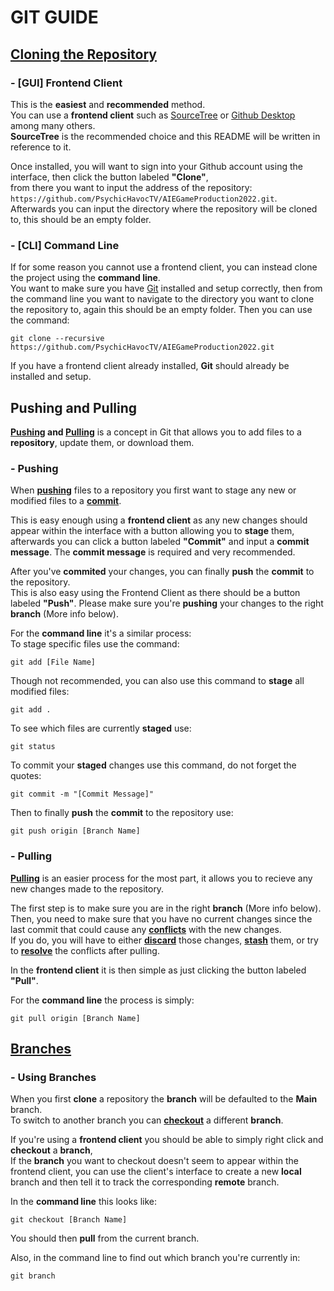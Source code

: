 # GIT GUIDE
## [Cloning the Repository](https://www.atlassian.com/git/tutorials/setting-up-a-repository/git-clone)
### - [GUI] Frontend Client
This is the **easiest** and **recommended** method.\
You can use a **frontend client** such as [SourceTree](https://www.sourcetreeapp.com/) or [Github Desktop](https://desktop.github.com/) among many others.\
**SourceTree** is the recommended choice and this README will be written in reference to it.

Once installed, you will want to sign into your Github account using the interface, then click the button labeled **"Clone"**,\
from there you want to input the address of the repository: `https://github.com/PsychicHavocTV/AIEGameProduction2022.git`.\
Afterwards you can input the directory where the repository will be cloned to, this should be an empty folder.

### - [CLI] Command Line
If for some reason you cannot use a frontend client, you can instead clone the project using the **command line**.\
You want to make sure you have [Git](https://git-scm.com/) installed and setup correctly, then from the command line you want to navigate to the directory you want to clone the repository to, again this should be an empty folder. Then you can use the command:
```
git clone --recursive https://github.com/PsychicHavocTV/AIEGameProduction2022.git
```
If you have a frontend client already installed, **Git** should already be installed and setup.

## Pushing and Pulling
**[Pushing](https://www.atlassian.com/git/tutorials/syncing/git-push) and [Pulling](https://www.atlassian.com/git/tutorials/syncing/git-pull)** is a concept in Git that allows you to add files to a **repository**, update them, or download them.

### - Pushing
When **[pushing](https://www.atlassian.com/git/tutorials/syncing/git-push)** files to a repository you first want to stage any new or modified files to a **[commit](https://www.atlassian.com/git/tutorials/saving-changes/git-commit)**.

This is easy enough using a **frontend client** as any new changes should appear within the interface with a button allowing you to **stage** them, afterwards you can click a button labeled **"Commit"** and input a **commit message**. The **commit message** is required and very recommended.

After you've **commited** your changes, you can finally **push** the **commit** to the repository.\
This is also easy using the Frontend Client as there should be a button labeled **"Push"**. Please make sure you're **pushing** your changes to the right **branch** (More info below).

For the **command line** it's a similar process:\
To stage specific files use the command:
```
git add [File Name]
```
Though not recommended, you can also use this command to **stage** all modified files:
```
git add .
```
To see which files are currently **staged** use:
```
git status
```
To commit your **staged** changes use this command, do not forget the quotes:
```
git commit -m "[Commit Message]"
```
Then to finally **push** the **commit** to the repository use:
```
git push origin [Branch Name]
```

### - Pulling
**[Pulling](https://www.atlassian.com/git/tutorials/syncing/git-pull)** is an easier process for the most part, it allows you to recieve any new changes made to the repository.

The first step is to make sure you are in the right **branch** (More info below).\
Then, you need to make sure that you have no current changes since the last commit that could cause any **[conflicts](https://www.atlassian.com/git/tutorials/using-branches/merge-conflicts)** with the new changes.\
If you do, you will have to either **[discard](https://www.atlassian.com/git/tutorials/undoing-changes/git-reset)** those changes, **[stash](https://www.atlassian.com/git/tutorials/saving-changes/git-stash)** them, or try to **[resolve](https://www.atlassian.com/git/tutorials/using-branches/merge-conflicts)** the conflicts after pulling.

In the **frontend client** it is then simple as just clicking the button labeled **"Pull"**.

For the **command line** the process is simply:
```
git pull origin [Branch Name]
```

## [Branches](https://git-scm.com/book/en/v2/Git-Branching-Branches-in-a-Nutshell)
### - Using Branches
When you first **clone** a repository the **branch** will be defaulted to the **Main** branch.\
To switch to another branch you can **[checkout](https://www.atlassian.com/git/tutorials/using-branches/git-checkout)** a different **branch**.

If you're using a **frontend client** you should be able to simply right click and **checkout** a **branch**,\
If the **branch** you want to checkout doesn't seem to appear within the frontend client, you can use the client's interface to create a new **local** branch and then tell it to track the corresponding **remote** branch.

In the **command line** this looks like:
```
git checkout [Branch Name] 
```
You should then **pull** from the current branch.

Also, in the command line to find out which branch you're currently in:
```
git branch
```